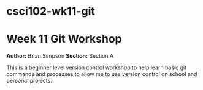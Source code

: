 # csci102-wk11-git

# Week 11 Git Workshop
**Author:** Brian Simpson
**Section:** Section A

This is a beginner level version control workshop to help learn basic git commands and processes to allow me to use version control on school and personal projects.